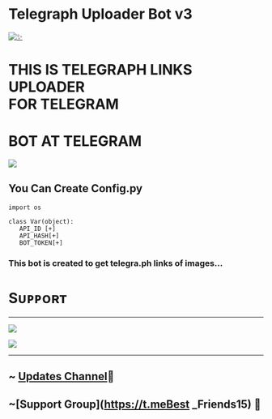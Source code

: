 # Telegraph Uploader Bot v3
[![✨](https://telegra.ph/file/1434d9d0eb6a8bf00456a.jpg)](https://t.me/Master_X_Updates)
# <p> THIS IS TELEGRAPH LINKS UPLOADER <br> FOR TELEGRAM </p>
# BOT AT TELEGRAM 



<a href="http://t.me/tele_GraphRoBot" target="_blank"><img src="https://img.shields.io/badge/BOT-IN%20TELEGRAM-black.svg?style=for-the-badge&logo=Telegram"></a>

 
 
## You Can Create Config.py 
```python3
import os 

class Var(object): 
   API_ID [+]
   API_HASH[+]
   BOT_TOKEN[+]

```

### This bot is created to get telegra.ph links of images...

# Sᴜᴘᴘᴏʀᴛ 
<hr>
<a href="https://telegram.me/Psycho_Bots" target="_blank"><img src="https://img.shields.io/badge/Updates-Channel-yellow.svg?style=for-the-badge&logo=Telegram"></a>

<a href="https://telegram.me/PsychoBots_Chat" target="_blank"><img src="https://img.shields.io/badge/Support-Group-green.svg?style=for-the-badge&logo=Telegram"></a>
<hr>


## ~ [Updates Channel](https://t.me/Master_X_Updates)💖

## ~[Support Group](https://t.meBest _Friends15) 💖

